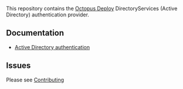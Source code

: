 This repository contains the [Octopus Deploy][1] DirectoryServices (Active Directory) authentication provider.

## Documentation
- [Active Directory authentication][2]

## Issues
Please see [Contributing](CONTRIBUTING.md)

[1]: https://octopus.com
[2]: http://g.octopushq.com/AuthAD
